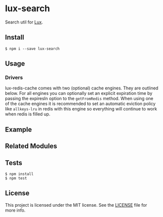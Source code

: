 # lux-search
Search util for [Lux](https://github.com/postlight/lux).

## Install

    $ npm i --save lux-search

## Usage

### Drivers
lux-redis-cache comes with two (optional) cache engines. They are outlined below. For all engines you can optionally set an explicit expiration time by passing the expiresIn option to the `getFromRedis` method. When using one of the cache engines it is recommended to set an automatic eviction policy like `allkeys-lru` in redis with this engine so everything will continue to work when redis is filled up.

## Example

## Related Modules

## Tests

    $ npm install
    $ npm test

## License
This project is licensed under the MIT license. See the [LICENSE](LICENSE) file for more info.
